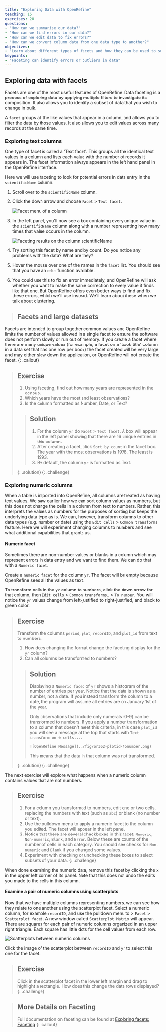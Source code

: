 ```yaml
---
title: "Exploring Data with OpenRefine"
teaching: 15
exercises: 20
questions:
- "How can we summarise our data?"
- "How can we find errors in our data?"
- "How can we edit data to fix errors?"
- "How can we convert column data from one data type to another?"
objectives:
- "Learn about different types of facets and how they can be used to summarise data of different data types"
keypoints:
- "Faceting can identify errors or outliers in data"
---
```


## Exploring data with facets

Facets are one of the most useful features of OpenRefine. Data faceting is a process of exploring data by applying multiple filters to investigate its composition. It also allows you to identify a subset of data that you wish to change in bulk.

A `facet` groups all the like values that appear in a column, and allows you to filter the data by those values. It also allows you to edit values across many records at the same time.

### Exploring text columns

One type of facet is called a 'Text facet'. This groups all the identical text values in a column and lists each value with the number of records it appears in. The facet information always appears in the left hand panel in the OpenRefine interface.

Here we will use faceting to look for potential errors in data entry in the `scientificName` column.

1. Scroll over to the `scientificName` column.
2. Click the down arrow and choose `Facet` > `Text facet`.

    ![Facet menu of a column](../fig/or362-facet-menu.png)

3. In the left panel, you'll now see a box containing every unique value in the `scientificName` column
along with a number representing how many times that value occurs in the column.

    ![Faceting results on the column scientificName](../fig/or362-faceted-scientificname.png)

4. Try sorting this facet by name and by count. Do you notice any problems with the data? What are they?
5. Hover the mouse over one of the names in the `facet` list. You should see that you have an `edit` function available.
6. You could use this to fix an error immediately, and OpenRefine will ask whether you want to make the same correction to every value it finds like that one. But OpenRefine offers even better ways to find and fix these errors, which we'll use instead. We'll learn about these when we talk about clustering.

>## Facets and large datasets
Facets are intended to group together common values and OpenRefine limits the number of values allowed in a single facet to ensure the software does not perform slowly or run out of memory. If you create a facet where there are many unique values (for example, a facet on a 'book title' column in a data set that has one row per book) the facet created will be very large and may either slow down the application, or OpenRefine will not create the facet.
{: .callout}

> ## Exercise
>
> 1. Using faceting, find out how many years are represented in the census.  
> 1. Which years have the most and least observations?
> 1. Is the column formatted as Number, Date, or Text?
>
> > ## Solution
> >
> > 1. For the column `yr` do `Facet` > `Text facet`. A box will appear in the left panel showing that there are 16 unique entries in this column.
> > 1. After creating a facet, click `Sort by count` in the facet box. The year with the most observations is 1978. The least is 1993.
> > 1. By default, the column `yr` is formatted as Text.
> >
> {: .solution}
{: .challenge}

### Exploring numeric columns

When a table is imported into OpenRefine, all columns are treated as having text values. We saw earlier how we can sort column values as numbers, but this does not change the cells in a column from text to numbers. Rather, this interprets the values as numbers for the purposes of sorting but keeps the underlying data type as is. We can, however, transform columns to other data types (e.g. number or date) using the `Edit cells` > `Common transforms` feature. Here we will experiment changing columns to numbers and see what additional capabilities that grants us.

#### Numeric facet

Sometimes there are non-number values or blanks in a column which may represent errors in data entry and we want to find them. We can do that with a `Numeric facet`.

Create a `numeric facet` for the column `yr`. The facet will be empty because OpenRefine sees all the values as text.

To transform cells in the `yr` column to numbers, click the down arrow for that column, then `Edit cells` > `Common transforms…` > `To number`. You will notice the `yr` values change from left-justified to right-justified, and black to green color.

> ## Exercise
>
> Transform the columns `period`, `plot`, `recordID`, and `plot_id` from text to numbers.
>
> 1. How does changing the format change the faceting display for the `yr` column?
> 1. Can all columns be transformed to numbers?
>
> > ## Solution
> >
> > Displaying a `Numeric facet` of `yr` shows a histogram of the number of
> > entries per year. Notice that the data is shown as a number, not a date. If you instead transform the column to a date, the program will assume all entries are on January 1st of the year.   
> >
> > Only observations that include only numerals (0-9) can be transformed to numbers. If you apply a number transformation to
> > a column that doesn't meet this criteria, in this case `plot_id` you will see a message at the top that starts with `Text transform on 0 cells...`.
> >
> >     ![OpenRefine Message](../fig/or362-plotid-tonumber.png)
> >
> > This means that the data in that column was not transformed.
> >
> {: .solution}
{: .challenge}

The next exercise will explore what happens when a numeric column contains values that are not numbers.

> ## Exercise
>
> 1. For a column you transformed to numbers, edit one or two cells, replacing the numbers with text (such as `abc`) or blank (no number or text).
> 2. Use the pulldown menu to apply a numeric facet to the column you edited. The facet will appear in the left panel.
> 3. Notice that there are several checkboxes in this facet: `Numeric`, `Non-numeric`, `Blank`, and `Error`. Below these are counts of the number of cells in each category. You should see checks for `Non-numeric` and `Blank` if you changed some values.
> 4. Experiment with checking or unchecking these boxes to select subsets of your data.
{: .challenge}

When done examining the numeric data, remove this facet by clicking the `x` in the upper left corner of its panel. Note that this does not undo the edits you made to the cells in this column.

#### Examine a pair of numeric columns using scatterplots

Now that we have multiple columns representing numbers, we can see how they relate to one another using the scatterplot facet. Select a numeric column, for example `recordID`, and use the pulldown menu to > `Facet` > `Scatterplot facet`. A new window called `Scatterplot Matrix` will appear. There are squares for each pair of numeric columns organized in an upper right triangle. Each square has little dots for the cell values from each row.

  ![Scatterplots between numeric columns](../fig/or362-scatterplots.png)

Click the image of the scatterplot between `recordID` and `yr` to select this one for the facet.

> ## Exercise
>
> Click in the scatterplot facet in the lower left margin and drag to highlight a rectangle. How does this change the data rows displayed?
{: .challenge}

> ## More Details on Faceting
> Full documentation on faceting can be found at [Exploring facets: Faceting](https://docs.openrefine.org/manual/facets)
{: .callout}
